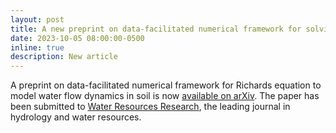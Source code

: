 ```yaml
---
layout: post
title: A new preprint on data-facilitated numerical framework for solving the Richards equation is available
date: 2023-10-05 08:00:00-0500
inline: true
description: New article
---
```


A preprint on data-facilitated numerical framework for Richards equation to model water flow dynamics in soil is now [available on arXiv](https://arxiv.org/abs/2310.02806). The paper has been submitted to [Water Resources Research](https://agupubs.onlinelibrary.wiley.com/journal/19447973), the leading journal in hydrology and water resources.